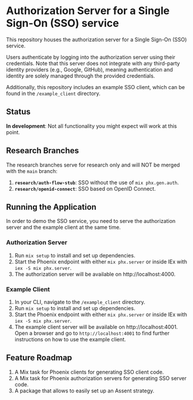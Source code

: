 # Authorization Server for a Single Sign-On (SSO) service
This repository houses the authorization server for a Single Sign-On (SSO) service.

Users authenticate by logging into the authorization server using their credentials. Note that this server does not integrate with any third-party identity providers (e.g., Google, GitHub), meaning authentication and identity are solely managed through the provided credentials.

Additionally, this repository includes an example SSO client, which can be found in the `/example_client` directory.

## Status
**In development**: Not all functionality you might expect will work at this point.

## Research Branches
The research branches serve for research only and will NOT be merged with the `main` branch:
1. **`research/auth-flow-stub`**: SSO without the use of `mix phx.gen.auth`.
2. **`research/openid-connect`**: SSO based on OpenID Connect.

## Running the Application
In order to demo the SSO service, you need to serve the authorization server and the example client at the same time.

### Authorization Server
1. Run `mix setup` to install and set up dependencies.
1. Start the Phoenix endpoint with either `mix phx.server` or inside IEx with `iex -S mix phx.server`.
1. The authorization server will be available on http://localhost:4000.

### Example Client
1. In your CLI, navigate to the `/example_client` directory.
1. Run `mix setup` to install and set up dependencies.
1. Start the Phoenix endpoint with either `mix phx.server` or inside IEx with `iex -S mix phx.server`.
1. The example client server will be available on http://localhost:4001. Open a browser and go to `http://localhost:4001` to find further instructions on how to use the example client.

## Feature Roadmap
1. A Mix task for Phoenix clients for generating SSO client code.
1. A Mix task for Phoenix authorization servers for generating SSO server code.
1. A package that allows to easily set up an Assent strategy.
